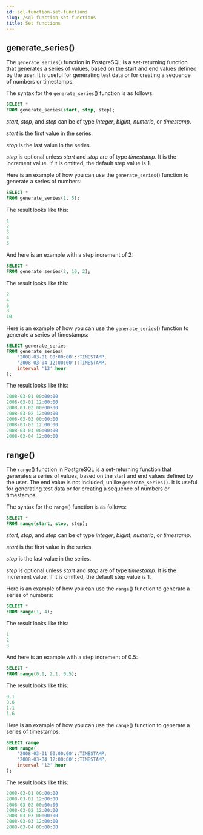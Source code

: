 ```yaml
---
id: sql-function-set-functions
slug: /sql-function-set-functions
title: Set functions
---
```


## generate_series()

The `generate_series`() function in PostgreSQL is a set-returning function that generates a series of values, based on the start and end values defined by the user. It is useful for generating test data or for creating a sequence of numbers or timestamps.

The syntax for the `generate_series`() function is as follows:

```sql
SELECT * 
FROM generate_series(start, stop, step);
```

*start*, *stop*, and *step* can be of type *integer*, *bigint*, *numeric*, or *timestamp*.

*start* is the first value in the series.

*stop* is the last value in the series.

*step* is optional unless *start* and *stop* are of type *timestamp*. It is the increment value. If it is omitted, the default step value is 1.

Here is an example of how you can use the `generate_series`() function to generate a series of numbers:

```sql
SELECT * 
FROM generate_series(1, 5);
```

The result looks like this:

```sql
1
2
3
4
5
```

And here is an example with a step increment of 2:

```sql
SELECT * 
FROM generate_series(2, 10, 2);
```

The result looks like this:

```sql
2
4
6
8
10
```

Here is an example of how you can use the `generate_series`() function to generate a series of timestamps:

```sql
SELECT generate_series 
FROM generate_series(
    '2008-03-01 00:00:00'::TIMESTAMP,
    '2008-03-04 12:00:00'::TIMESTAMP, 
    interval '12' hour
);
```

The result looks like this:

```sql
2008-03-01 00:00:00
2008-03-01 12:00:00
2008-03-02 00:00:00
2008-03-02 12:00:00
2008-03-03 00:00:00
2008-03-03 12:00:00
2008-03-04 00:00:00
2008-03-04 12:00:00
```

## range()

The `range`() function in PostgreSQL is a set-returning function that generates a series of values, based on the start and end values defined by the user. The end value is not included, unlike `generate_series()`. It is useful for generating test data or for creating a sequence of numbers or timestamps.

The syntax for the `range`() function is as follows:

```sql
SELECT * 
FROM range(start, stop, step);
```

*start*, *stop*, and *step* can be of type *integer*, *bigint*, *numeric*, or *timestamp*. 

*start* is the first value in the series.

*stop* is the last value in the series.

*step* is optional unless *start* and *stop* are of type *timestamp*. It is the increment value. If it is omitted, the default step value is 1.

Here is an example of how you can use the `range`() function to generate a series of numbers:

```sql
SELECT * 
FROM range(1, 4);
```

The result looks like this:

```sql
1
2
3
```

And here is an example with a step increment of 0.5:

```sql
SELECT * 
FROM range(0.1, 2.1, 0.5);
```

The result looks like this:

```sql
0.1
0.6
1.1
1.6
```

Here is an example of how you can use the `range`() function to generate a series of timestamps:

```sql
SELECT range 
FROM range(
    '2008-03-01 00:00:00'::TIMESTAMP,
    '2008-03-04 12:00:00'::TIMESTAMP, 
    interval '12' hour
);
```

The result looks like this:

```sql
2008-03-01 00:00:00
2008-03-01 12:00:00
2008-03-02 00:00:00
2008-03-02 12:00:00
2008-03-03 00:00:00
2008-03-03 12:00:00
2008-03-04 00:00:00
```